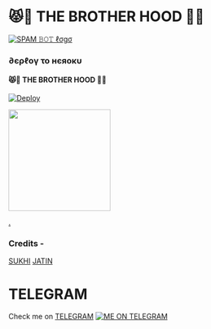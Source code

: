 <h1>😾🐜 THE BROTHER HOOD 🐧🐯</h2>


[![SPAM 𝙱𝙾𝚃 ℓσgσ](https://telegra.ph/file/ef6efd684ecddabd3e8f8.jpg)](https://t.me/TBH_NETWORK)
<h3> ∂єρℓογ το нєяοκυ </h3>
<h4>😾🐜 THE BROTHER HOOD 🐧🐯</h4>

[![Deploy](https://www.herokucdn.com/deploy/button.svg)](https://heroku.com/deploy?template=https://github.com/SUKHPAL443/TBHSPAMMER)
<p><a href=https://github.com/SUKHPAL443/TBHSPAMMER> <img src="https://img.shields.io/badge/Deploy%20To%20Railway-blueviolet?style=for-the-badge&logo=railway" width="200""/></a></p>

[.](https://heroku.com/deploy)
### Credits - 
[SUKHI](https://t.me/BLACKMAMBA_OFFICIAL)
[JATIN](https://t.me/Cazador_op)
  

# TELEGRAM
Check me on [TELEGRAM](https://t.me/BLACKMAMBA_OFFICIAL)
[![ME ON TELEGRAM](https://www.telegeam.org/deploy/button.svg)](https://heroku.com/deploy?template=https://t.me/BLACKMAMBA_OFFICIAL)
